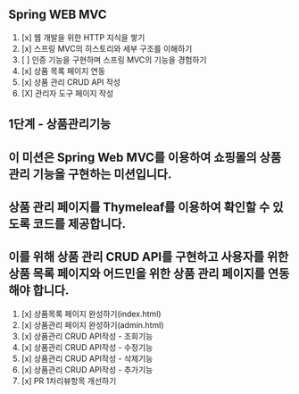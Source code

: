 ## Spring WEB MVC
1. [x] 웹 개발을 위한 HTTP 지식을 쌓기
2. [x] 스프링 MVC의 히스토리와 세부 구조를 이해하기
3. [ ] 인증 기능을 구현하며 스프링 MVC의 기능을 경험하기
4. [x] 상품 목록 페이지 연동
5. [x] 상품 관리 CRUD API 작성
6. [X] 관리자 도구 페이지 작성

## 1단계 - 상품관리기능
## 이 미션은 Spring Web MVC를 이용하여 쇼핑몰의 상품 관리 기능을 구현하는 미션입니다.
## 상품 관리 페이지를 Thymeleaf를 이용하여 확인할 수 있도록 코드를 제공합니다.
## 이를 위해 상품 관리 CRUD API를 구현하고 사용자를 위한 상품 목록 페이지와 어드민을 위한 상품 관리 페이지를 연동해야 합니다.
1. [x] 상품목록 페이지 완성하기(index.html)
2. [x] 상품관리 페이지 완성하기(admin.html)
3. [x] 상품관리 CRUD API작성 - 조회기능
4. [x] 상품관리 CRUD API작성 - 수정기능
5. [x] 상품관리 CRUD API작성 - 삭제기능
6. [x] 상품관리 CRUD API작성 - 추가기능
7. [x] PR 1차리뷰항목 개선하기
